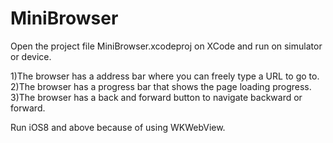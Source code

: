 # MiniBrowser

Open the project file MiniBrowser.xcodeproj on XCode and run on simulator or device.

1)The browser has a address bar where you can freely type a URL to go to.
2)The browser has a progress bar that shows the page loading progress.
3)The browser has a back and forward button to navigate backward or forward.

Run iOS8 and above because of using WKWebView.


